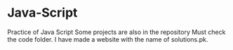 # Java-Script
Practice of Java Script
Some projects are also in the repository
Must check the code folder.
I have made a website with the name of solutions.pk.